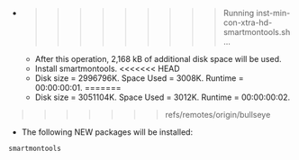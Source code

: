 * >>>>>>>>> Running inst-min-con-xtra-hd-smartmontools.sh ...
  * After this operation, 2,168 kB of additional disk space will be used.
  * Install smartmontools.
<<<<<<< HEAD
  * Disk size = 2996796K. Space Used = 3008K. Runtime = 00:00:00:01.
=======
  * Disk size = 3051104K. Space Used = 3012K. Runtime = 00:00:00:02.
>>>>>>> refs/remotes/origin/bullseye
  * The following NEW packages will be installed:
  ```bash
smartmontools
  ```
